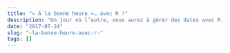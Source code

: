 ```yaml
---
title: "« À la bonne heure »… avec R !"
description: "Un jour où l’autre, vous aurez à gérer des dates avec R. Et ça, que vous soyez analyste débutant, statisticien de haut vol ou data scientist chevronné. Alors, autant s’y coller dès aujourd’hu…"
date: "2017-07-24"
slug: "-la-bonne-heure-avec-r-"
tags: []
---
```

